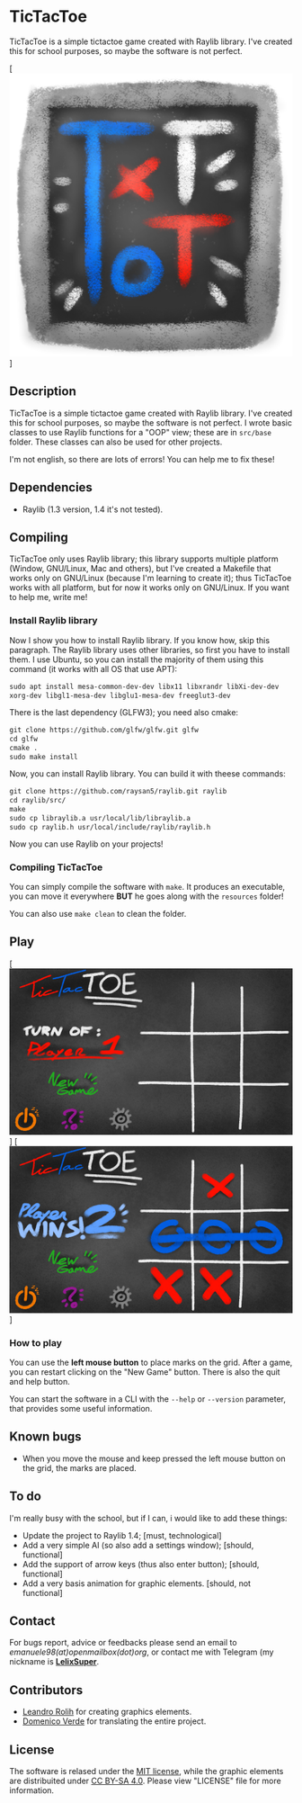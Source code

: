 # TicTacToe

TicTacToe is a simple tictactoe game created with Raylib library. I've created this for school purposes, so maybe the software is not perfect.

[![TicTacToe](resources/icon.png)]

## Description

TicTacToe is a simple tictactoe game created with Raylib library. I've created this for school purposes, so maybe the software is not perfect. I wrote basic classes to use Raylib functions for a "OOP" view; these are in `src/base` folder. These classes can also be used for other projects.

I'm not english, so there are lots of errors! You can help me to fix these!

## Dependencies

* Raylib (1.3 version, 1.4 it's not tested).

## Compiling

TicTacToe only uses Raylib library; this library supports multiple platform (Window, GNU/Linux, Mac and others), but I've created a Makefile that works only on GNU/Linux (because I'm learning to create it); thus TicTacToe works with all platform, but for now it works only on GNU/Linux. If you want to help me, write me!

### Install Raylib library
Now I show you how to install Raylib library. If you know how, skip this paragraph.
The Raylib library uses other libraries, so first you have to install them. I use Ubuntu, so you can install the majority of them using this command (it works with all OS that use APT):

    sudo apt install mesa-common-dev-dev libx11 libxrandr libXi-dev-dev xorg-dev libgl1-mesa-dev libglu1-mesa-dev freeglut3-dev
    
There is the last dependency (GLFW3); you need also cmake:
    
    git clone https://github.com/glfw/glfw.git glfw
    cd glfw
    cmake .
    sudo make install
    
Now, you can install Raylib library. You can build it with theese commands:

    git clone https://github.com/raysan5/raylib.git raylib
    cd raylib/src/
    make
    sudo cp libraylib.a usr/local/lib/libraylib.a
    sudo cp raylib.h usr/local/include/raylib/raylib.h

Now you can use Raylib on your projects!

### Compiling TicTacToe

You can simply compile the software with `make`. It produces an executable, you can move it everywhere **BUT** he goes along with the `resources` folder!

You can also use `make clean` to clean the folder.

## Play

[![DefaultScreen](screenshots/default.png)]
[![WinningScreen](screenshots/win.png)]

### How to play
You can use the **left mouse button** to place marks on the grid. After a game, you can restart clicking on the "New Game" button. There is also the quit and help button.

You can start the software in a CLI with the `--help` or `--version` parameter, that provides some useful information.

## Known bugs

* When you move the mouse and keep pressed the left mouse button on the grid, the marks are placed.

## To do

I'm really busy with the school, but if I can, i would like to add these things:
* Update the project to Raylib 1.4; [must, technological]
* Add a very simple AI (so also add a settings window); [should, functional]
* Add the support of arrow keys (thus also enter button); [should, functional]
* Add a very basis animation for graphic elements. [should, not functional]

## Contact

For bugs report, advice or feedbacks please send an email to *emanuele98(at)openmailbox(dot)org*, or contact me with Telegram (my nickname is [**LelixSuper**](http://telegram.me/LelixSuper).

## Contributors

* [Leandro Rolih](http://ilresanmto.deviantart.com/) for creating graphics elements.
* [Domenico Verde](https://github.com/LordRibblesdale) for translating the entire project.

## License

The software is relased under the [MIT license](https://opensource.org/licenses/MIT), while the graphic elements are distribuited under [CC BY-SA 4.0](https://creativecommons.org/licenses/by-sa/4.0/). Please view "LICENSE" file for more information.
